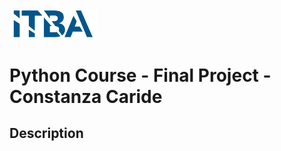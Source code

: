 <img src="./images/logo-itba.png" width="140">

# Python Course - Final Project - Constanza Caride

## Description
